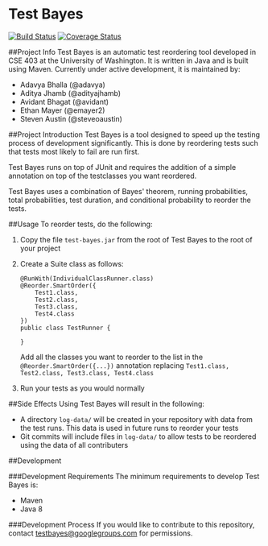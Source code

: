 # Test Bayes

[![Build Status](https://travis-ci.org/avidant/test-bayes.svg?branch=master)](https://travis-ci.org/avidant/test-bayes/)
[![Coverage Status](https://coveralls.io/repos/github/avidant/test-bayes/badge.svg?branch=master)](https://coveralls.io/github/avidant/test-bayes?branch=master)

##Project Info 
Test Bayes is an automatic test reordering tool developed in CSE 403 at the University of Washington. It is written in Java and is built using Maven. Currently under active development, it is maintained by:
 - Adavya Bhalla (@adavya)
 - Aditya Jhamb (@adityajhamb)
 - Avidant Bhagat (@avidant)
 - Ethan Mayer (@emayer2)
 - Steven Austin (@steveoaustin)


##Project Introduction
Test Bayes is a tool designed to speed up the testing process of development significantly. This is done by reordering tests such that tests most likely to fail are run first.

Test Bayes runs on top of JUnit and requires the addition of a simple annotation on top of the testclasses you want reordered.

Test Bayes uses a combination of Bayes' theorem, running probabilities, total probabilities, test duration, and conditional probability to reorder the tests.

##Usage
To reorder tests, do the following:

1. Copy the file `test-bayes.jar` from the root of Test Bayes to the root of your project

2. Create a Suite class as follows:

    ```
    @RunWith(IndividualClassRunner.class)
    @Reorder.SmartOrder({
        Test1.class,
        Test2.class,
        Test3.class,
        Test4.class
    })
    public class TestRunner {
    
    }
    ```
    Add all the classes you want to reorder to the list in the `@Reorder.SmartOrder({...})` annotation replacing `Test1.class, Test2.class, Test3.class, Test4.class`

3. Run your tests as you would normally

##Side Effects
Using Test Bayes will result in the following:
 - A directory `log-data/` will be created in your repository with data from the test runs. This data is used in future runs to reorder your tests
 - Git commits will include files in `log-data/` to allow tests to be reordered using the data of all contributers

##Development

###Development  Requirements
The minimum requirements to develop Test Bayes is:
 - Maven
 - Java 8
 
 ###Development Process
 If you would like to contribute to this repository, contact testbayes@googlegroups.com for permissions.
 
 